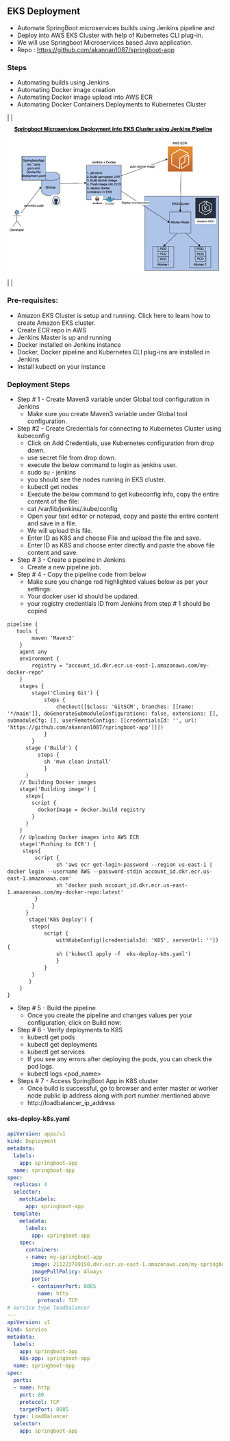 ## EKS Deployment 

- Automate SpringBoot microservices builds using Jenkins pipeline and 
- Deploy into AWS EKS Cluster with help of Kubernetes CLI plug-in.
- We will use Springboot Microservices based Java application. 
- Repo : https://github.com/akannan1087/springboot-app

### Steps 
- Automating builds using Jenkins
- Automating Docker image creation
- Automating Docker image upload into AWS ECR
- Automating Docker Containers Deployments to Kubernetes Cluster

|  | ![](../crisp-notes/images/EKS01.png)  |  | 

### Pre-requisites:
- Amazon EKS Cluster is setup and running. Click here to learn how to create Amazon EKS cluster.
- Create ECR repo in AWS
- Jenkins Master is up and running
- Docker installed on Jenkins instance 
- Docker, Docker pipeline and Kubernetes CLI plug-ins are installed in Jenkins
- Install kubectl on your instance

### Deployment Steps 
- Step # 1 - Create Maven3 variable under Global tool configuration in Jenkins
    - Make sure you create Maven3 variable under Global tool configuration. 
- Step #2 - Create Credentials for connecting to Kubernetes Cluster using kubeconfig
    - Click on Add Credentials, use Kubernetes configuration from drop down.
    - use secret file from drop down.
    - execute the below command to login as jenkins user.
    - sudo su - jenkins
    - you should see the nodes running in EKS cluster.
    - kubectl get nodes
    - Execute the below command to get kubeconfig info, copy the entire content of the file:
    - cat /var/lib/jenkins/.kube/config
    - Open your text editor or notepad, copy and paste the entire content and save in a file.
    - We will upload this file.
    - Enter ID as K8S and choose File and upload the file and save.
    - Enter ID as K8S and choose enter directly and paste the above file content and save.
- Step # 3 - Create a pipeline in Jenkins
    - Create a new pipeline job.
- Step # 4 - Copy the pipeline code from below
    - Make sure you change red highlighted values below as per your settings:
    - Your docker user id should be updated.
    - your registry credentials ID from Jenkins from step # 1 should be copied

~~~shell script
pipeline {
   tools {
        maven 'Maven3'
    }
    agent any
    environment {
        registry = "account_id.dkr.ecr.us-east-1.amazonaws.com/my-docker-repo"
    }
    stages {
        stage('Cloning Git') {
            steps {
                checkout([$class: 'GitSCM', branches: [[name: '*/main']], doGenerateSubmoduleConfigurations: false, extensions: [], submoduleCfg: [], userRemoteConfigs: [[credentialsId: '', url: 'https://github.com/akannan1087/springboot-app']]])     
            }
        }
      stage ('Build') {
          steps {
            sh 'mvn clean install'           
            }
      }
    // Building Docker images
    stage('Building image') {
      steps{
        script {
          dockerImage = docker.build registry 
        }
      }
    }   
    // Uploading Docker images into AWS ECR
    stage('Pushing to ECR') {
     steps{  
         script {
                sh 'aws ecr get-login-password --region us-east-1 | docker login --username AWS --password-stdin account_id.dkr.ecr.us-east-1.amazonaws.com'
                sh 'docker push account_id.dkr.ecr.us-east-1.amazonaws.com/my-docker-repo:latest'
         }
        }
      }
       stage('K8S Deploy') {
        steps{   
            script {
                withKubeConfig([credentialsId: 'K8S', serverUrl: '']) {
                sh ('kubectl apply -f  eks-deploy-k8s.yaml')
                }
            }
        }
       }
    }
}
~~~
- Step # 5 - Build the pipeline
    - Once you create the pipeline and changes values per your configuration, click on Build now:
- Step # 6 - Verify deployments to K8S
    - kubectl get pods
    - kubectl get deployments
    - kubectl get services
    - If you see any errors after deploying the pods, you can check the pod logs.
    - kubectl logs <pod_name>
- Steps # 7 - Access SpringBoot App in K8S cluster
    - Once build is successful, go to browser and enter master or worker node public ip address along with port number mentioned above
    - http://loadbalancer_ip_address

#### eks-deploy-k8s.yaml
~~~yaml
apiVersion: apps/v1
kind: Deployment
metadata:
  labels:
    app: springboot-app
  name: springboot-app
spec:
  replicas: 4
  selector:
    matchLabels:
      app: springboot-app
  template:
    metadata:
      labels:
        app: springboot-app
    spec:
      containers:
      - name: my-springboot-app
        image: 211223789150.dkr.ecr.us-east-1.amazonaws.com/my-springboot-app:latest
        imagePullPolicy: Always
        ports:
        - containerPort: 8085
          name: http
          protocol: TCP
# service type loadbalancer       
---
apiVersion: v1
kind: Service
metadata:
  labels:
    app: springboot-app
    k8s-app: springboot-app
  name: springboot-app
spec:
  ports:
  - name: http
    port: 80
    protocol: TCP
    targetPort: 8085
  type: LoadBalancer
  selector:
    app: springboot-app
~~~